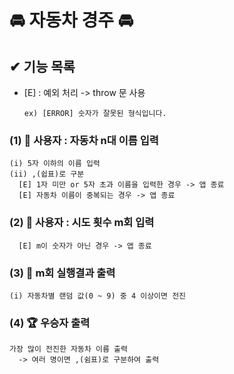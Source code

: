 # 🚘 자동차 경주 🚘

## ✔︎ 기능 목록
* [E] : 예외 처리 -> throw 문 사용

      ex) [ERROR] 숫자가 잘못된 형식입니다.

### (1) 🙋 사용자 : 자동차 n대 이름 입력
    (i) 5자 이하의 이름 입력
    (ii) ,(쉽표)로 구분
      [E] 1자 미만 or 5자 초과 이름을 입력한 경우 -> 앱 종료
      [E] 자동차 이름이 중복되는 경우 -> 앱 종료

### (2) 🙋 사용자 : 시도 횟수 m회 입력
      [E] m이 숫자가 아닌 경우 -> 앱 종료

### (3) 📝 m회 실행결과 출력
    (i) 자동차별 랜덤 값(0 ~ 9) 중 4 이상이면 전진
    
### (4) 🏆 우승자 출력
    가장 많이 전진한 자동차 이름 출력
      -> 여러 명이면 ,(쉼표)로 구분하여 출력
